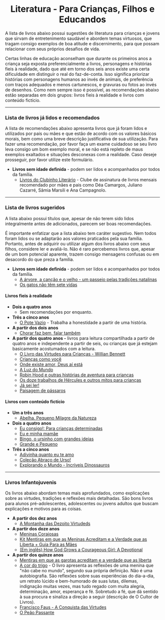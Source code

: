 <h1 align="center">Literatura - Para Crianças, Filhos e Educandos</h1>

A lista de livros abaixo possui sugestões de literatura para crianças e jovens que sirvam de entretenimento saudável e abordem temas virtuosos, que tragam consigo exemplos de boa atitude e discernimento, para que possam relacionar com seus próprios desafios de vida.

Certas linhas de educação aconselham que durante os primeiros anos a criança seja exposta preferencialmente a livros, personagens e histórias fieis à realidade, dado que até em torno dos seis anos existe uma certa dificuldade em distinguir o real do faz-de-conta. Isso significa priorizar histórias com personagens humanos ao invés de animais, de preferência com traços adequados e menos cartunescos, e gravuras ou fotos ao invés de desenhos. Como nem sempre isso é possível, as recomendações abaixo estão separadas em dois grupos: livros fieis à realidade e livros com conteúdo fictício.

---

### Lista de livros já lidos e recomendados

A lista de recomendações abaixo apresenta livros que já foram lidos e utilizados por pais ou mães e que estão de acordo com os valores básicos morais, bem como uma breve descrição justificativa de sua utilização. Para fazer uma recomendação, por favor faça um exame cuidadoso se seu livro leva consigo um bom exemplo moral, e se não está repleto de maus exemplos exaltados e situações desconexas com a realidade. Caso deseje prosseguir, por favor utilize este formulário.

- **Livros sem idade definida** - podem ser lidos e acompanhados por todos da família.
  - [Livros do Clubinho Literário](https://clubinholiterario.com/) - Clube de assinatura de livros mensais recomendado por mães e pais como Déa Camargos, Juliano Cazarré, Sâmia Marsili e Ana Campagnolo.

---

### Lista de livros sugeridos

A lista abaixo possui títulos que, apesar de não terem sido lidos integralmente antes de adicionados, parecem ser boas recomendações.

É importante enfatizar que a lista abaixo tem caráter sugestivo. Nem todos foram lidos ou se adaptarão aos valores praticados pela sua família. Portanto, antes de adquirir ou utilizar algum dos livros abaixo com seus filhos, considere ler e avaliá-lo. Não é raro percebemos livros que, apesar de um bom potencial aparente, trazem consigo mensagens confusas ou em desacordo do que preza a família.

- **Livros sem idade definida** - podem ser lidos e acompanhados por todos da família.
  - [A árvore, a canção e o velho - um passeio pelas tradições natalinas](https://www.cultordelivros.com.br/produto/a-arvore-a-cancao-e-o-velho-um-passeio-pelas-tradicoes-natalinas-78493)
  - [Os gatos não têm sete vidas](https://www.cultordelivros.com.br/produto/os-gatos-nao-tem-sete-vidas-78352)

#### Livros fieis à realidade

- **Dois a quatro anos**
  - Sem recomendações por enquanto.
- **Três a cinco anos**
  - [O Pote Vazio](https://www.amazon.com.br/Pote-Vazio-V%C3%A1rios-Autores/dp/8533612176/) - Trabalha a honestidade a partir de uma história.
- **A partir dos dois anos**
  - [Chorar faz bem, falar também](https://www.amazon.com.br/Chorar-faz-bem-falar-tamb%C3%A9m/dp/6586858127/)
- **A partir dos quatro anos -** livros para leitura compartilhada a partir de quatro anos e independente a partir de seis, ou crianças que já estejam basicamente acostumados com a leitura.
  - [O Livro das Virtudes para Crianças - Willian Bennett](https://www.amazon.com.br/livro-das-virtudes-para-crian%C3%A7as/dp/6556402583/)
  - [Crianças como você](https://www.amazon.com.br/Crian%C3%A7as-como-voc%C3%AA-Barnabas-Kindersley/dp/8508192932/)
  - [Onde existe amor, Deus aí está](https://www.amazon.com.br/Onde-Existe-Amor-Deus-Est%C3%A1/dp/8535639187/)
  - [A Luz do Mundo](https://www.amazon.com.br/Luz-do-Mundo-R-Sproul/dp/8581321968/)
  - [Robin Hood e outras histórias de aventura para crianças](https://www.amazon.com.br/Robin-Outras-Hist%C3%B3rias-Aventura-Crian%C3%A7as/dp/0857624393/)
  - [Os doze trabalhos de Hércules e outros mitos para crianças](https://www.amazon.com.br/Trabalhos-H%C3%A9rcules-Outros-Gregos-Crian%C3%A7as/dp/0857625411/)
  - [Já sei ler!](https://www.amazon.com.br/sei-Ler-Vera-L%C3%BAcia-Dias/dp/8566675061/)
  - [Paisagem de pássaros](https://www.amazon.com.br/Paisagem-P%C3%A1ssaros-Cole%C3%A7%C3%A3o-Tan/dp/8574163589/)

#### Livros com conteúdo fictício

- **Um a três anos**
  - [Abelha. Pequeno Milagre da Natureza](https://www.amazon.com.br/Abelha-Pequeno-Milagre-Natureza-Patricia/dp/8569275692/)
- **Dois a quatro anos**
  - [Eu consigo!: Para crianças determinadas](https://www.amazon.com.br/Eu-Consigo-Tracey-Corderoy/dp/8538058983/)
  - [Eu e minha mamãe](https://www.amazon.com.br/Eu-Minha-Mam%C3%A3e-Alison-Ritchie/dp/8538017470/)
  - [Bingo, o ursinho com grandes ideias](https://www.amazon.com.br/Bingo-Ursinho-com-Grandes-Ideias/dp/8538017233/)
  - [Grande e Pequeno](https://www.amazon.com.br/Grande-Pequeno-Elizabeth-Bennett/dp/8538058967/)
- **Três a cinco anos**
  - [Adivinha quanto eu te amo](https://www.amazon.com.br/Adivinha-quanto-eu-te-amo/dp/854690197X/)
  - [Coleção Abraço de Urso!](https://www.amazon.com.br/s?k=Abra%C3%A7o+de+Urso%21&i=stripbooks&__mk_pt_BR=%C3%85M%C3%85%C5%BD%C3%95%C3%91&ref=nb_sb_noss)
  - [Explorando o Mundo - Incríveis Dinossauros](https://www.amazon.com.br/Explorando-mundo-Lake-Press-Pty/dp/8595033242/)

---

### Livros Infantojuvenis

Os livros abaixo abordam temas mais aprofundados, como explicações sobre as virtudes, tradições e reflexões mais detalhadas. São bons livros para alunos pré-adolescentes, adolescentes ou jovens adultos que buscam explicações e motivos para as coisas.

- **A partir dos dez anos**
  - [A Montanha das Dezoito Virtudeds](https://www.amazon.com.br/montanha-das-dezoito-virtudes-ebook/dp/B005LVN15O/)
- **A partir dos doze anos**
  - [Meninas Corajosas](https://www.amazon.com.br/Meninas-Corajosas-Jennifer-Gerelds/dp/8578607090/)
  - [Kit Mentiras em que as Meninas Acreditam e a Verdade que as Liberta + Guia Para as Mães](https://www.amazon.com.br/Mentiras-Meninas-Acreditam-Verdade-Liberta/dp/6586136768/)
  - [(Em inglês) How God Grows a Courageous Girl: A Devotional](https://www.amazon.com.br/How-God-Grows-Courageous-Girl/dp/1643521578/)
- **A partir dos quinze anos**
  - [Mentiras em que as garotas acreditam e a verdade que as liberta](https://www.amazon.com.br/Mentiras-Garotas-Acreditam-Verdade-Liberta/dp/8527505517/)
  - [A cor do trigo](https://www.cultordelivros.com.br/produto/a-cor-do-trigo-78240) - O livro apresenta as reflexões de uma menina que "não cabe no mundo", segundo sua própria definição. Não é uma autobiografia. São reflexões sobre suas experiências do dia-a-dia, um retrato lúcido e bem-humorado de suas lutas, dilemas, indignação muitas vezes, mas tudo regado com muita alegria, determinação, amor, esperança e fé. Sobretudo a fé, que dá sentido à sua procura e sinaliza a direção a seguir (descrição de O Cultor de Livros).
  - [Francisco Faus - A Conquista das Virtudes](https://www.cultordelivros.com.br/produto/a-conquista-das-virtudes-78238)
  - [O Peão Passante](https://www.cultordelivros.com.br/produto/o-peao-passante-78338)
